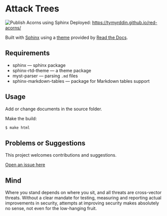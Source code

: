 # Attack Trees

![Publish Acorns using Sphinx](https://github.com/tymyrddin/red-acorns/workflows/Publish%20Acorns%20using%20Sphinx/badge.svg?branch=main)
 Deployed: https://tymyrddin.github.io/red-acorns/

Built with [Sphinx](https://www.sphinx-doc.org) using a [theme](https://github.com/readthedocs/sphinx_rtd_theme) provided
by [Read the Docs](https://readthedocs.org/).

## Requirements

* sphinx — sphinx package
* sphinx-rtd-theme — a theme package
* myst-parser — parsing `.md` files
* sphinx-markdown-tables — package for Markdown tables support

## Usage

Add or change documents in the source folder.

Make the build:
```bash
$ make html
```

## Problems or Suggestions

This project welcomes contributions and suggestions. 

[Open an issue here](https://github.com/tymyrddin/red-acorns/issues)

## Mind
Where you stand depends on where you sit, and all threats are cross-vector threats. Without a clear mandate for testing, measuring and reporting actual improvements in security, attempts at improving security makes absolutely no sense, not even for the low-hanging fruit.  
